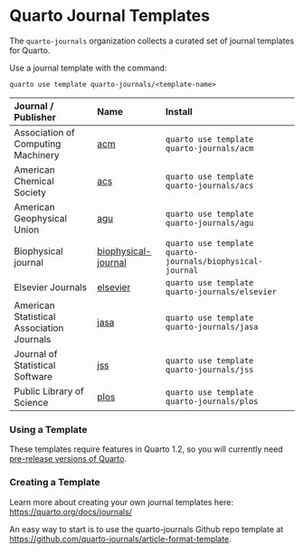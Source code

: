 # Quarto Journal Templates

The `quarto-journals` organization collects a curated set of journal templates for Quarto.

Use a journal template with the command:

`quarto use template quarto-journals/<template-name>`

| Journal / Publisher                       | Name                                                                          | Install                                                   |
|:-----------------|:------------------------------|:----------------------|
| Association of Computing Machinery        | [acm](https://github.com/quarto-journals/acm)                                 | `quarto use template quarto-journals/acm`                 |
| American Chemical Society                 | [acs](https://github.com/quarto-journals/acs)                                 | `quarto use template quarto-journals/acs`                 |
| American Geophysical Union                | [agu](https://github.com/quarto-journals/agu)                                 | `quarto use template quarto-journals/agu`                 |
| Biophysical journal                       | [biophysical-journal](https://github.com/quarto-journals/biophysical-journal) | `quarto use template quarto-journals/biophysical-journal` |
| Elsevier Journals                         | [elsevier](https://github.com/quarto-journals/elsevier)                       | `quarto use template quarto-journals/elsevier`            |
| American Statistical Association Journals | [jasa](https://github.com/quarto-journals/jasa)                               | `quarto use template quarto-journals/jasa`                |
| Journal of Statistical Software           | [jss](https://github.com/quarto-journals/jss)                                 | `quarto use template quarto-journals/jss`                 |
| Public Library of Science                 | [plos](https://github.com/quarto-journals/plos)                               | `quarto use template quarto-journals/plos`                |

### Using a Template

These templates require features in Quarto 1.2, so you will currently need [pre-release versions of Quarto](https://quarto.org/docs/download/prerelease.html).

### Creating a Template

Learn more about creating your own journal templates here: <https://quarto.org/docs/journals/>

An easy way to start is to use the quarto-journals Github repo template at <https://github.com/quarto-journals/article-format-template>.
